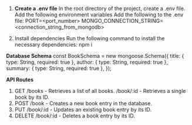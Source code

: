 1. **Create a .env file**
  In the root directory of the project, create a .env file.
  Add the following environment variables
  Add the following to the .env file:
    PORT=<port_number>
    MONGO_CONNECTION_STRING=<connection_string_from_mongodb>

2. Install dependencies
    Run the following command to install the necessary dependencies:
     npm i

**Database Schema**
const BookSchema = new mongoose.Schema({
    title: { type: String, required: true },
    author: { type: String, required: true },
    summary: { type: String, required: true },
});

**API Routes**
1. GET
    /books -   Retrieves a list of all books.
    /book/:id - Retrieves a single book by its ID.
2. POST
    /book - Creates a new book entry in the database.
3. PUT
    /book/:id - Updates an existing book entry by its ID.
4. DELETE
    /book/:id  - Deletes a book entry by its ID.
